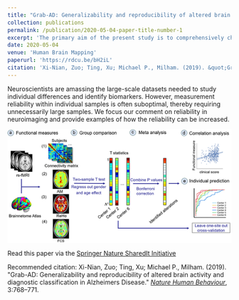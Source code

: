 ```yaml
---
title: "Grab-AD: Generalizability and reproducibility of altered brain activity and diagnostic classification in Alzheimers Disease"
collection: publications
permalink: /publication/2020-05-04-paper-title-number-1
excerpt: 'The primary aim of the present study is to comprehensively characterize AD-associated functional brain alterations using one of the world's largest resting-state functional MRI biobank for the disorder.'
date: 2020-05-04
venue: 'Human Brain Mapping'
paperurl: 'https://rdcu.be/bH2iL'
citation: 'Xi-Nian, Zuo; Ting, Xu; Michael P., Milham. (2019). &quot;Grab-AD: Generalizability and reproducibility of altered brain activity and diagnostic classification in Alzheimers Disease.&quot; <i>Nature Human Behaviour</i>, 3:768–771.'
---
```

Neuroscientists are amassing the large-scale datasets needed to study individual differences and identify biomarkers. However, measurement reliability within individual samples is often suboptimal, thereby requiring unnecessarily large samples. We focus our comment on reliability in neuroimaging and provide examples of how the reliability can be increased.

<img src='/images/DanJin_HBM_Fig1.png' align="middle"><br/>

Read this paper via the [Springer Nature SharedIt Initiative](https://rdcu.be/bH2iL)

Recommended citation: Xi-Nian, Zuo; Ting, Xu; Michael P., Milham. (2019). &quot;Grab-AD: Generalizability and reproducibility of altered brain activity and diagnostic classification in Alzheimers Disease.&quot; [<i>Nature Human Behaviour</i>](https://www.nature.com/nathumbehav), 3:768–771.
